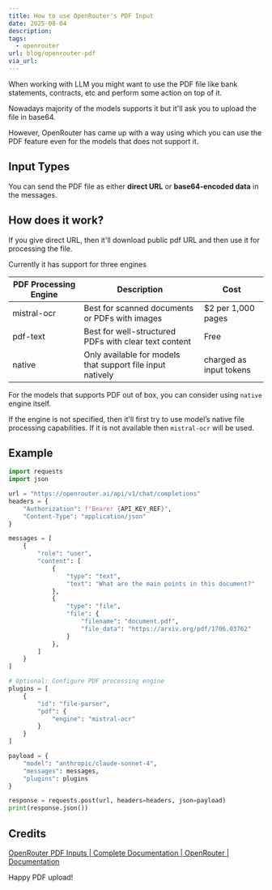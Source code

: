 ```yaml
---
title: How to use OpenRouter's PDF Input
date: 2025-08-04
description: 
tags:
  - openrouter
url: blog/openrouter-pdf
via_url:
---
```

When working with LLM you might want to use the PDF file like bank statements, contracts, etc and perform some action on top of it.

Nowadays majority of the models supports it but it'll ask you to upload the file in base64.

However, OpenRouter has came up with a way using which you can use the PDF feature even for the models that does not support it.

## Input Types
You can send the PDF file as either **direct URL** or **base64-encoded data** in the messages.

## How does it work?
If you give direct URL, then it'll download public pdf URL and then use it for processing the file.

Currently it has support for three engines

| PDF Processing Engine | Description                                                | Cost                    |
| --------------------- | ---------------------------------------------------------- | ----------------------- |
| mistral-ocr           | Best for scanned documents or PDFs with images             | $2 per 1,000 pages      |
| pdf-text              | Best for well-structured PDFs with clear text content      | Free                    |
| native                | Only available for models that support file input natively | charged as input tokens |

For the models that supports PDF out of box, you can consider using `native` engine itself.

If the engine is not specified, then  it'll first try to use model’s native file processing capabilities. If it is not available then `mistral-ocr` will be used.

## Example

```python
import requests
import json

url = "https://openrouter.ai/api/v1/chat/completions"
headers = {
    "Authorization": f"Bearer {API_KEY_REF}",
    "Content-Type": "application/json"
}

messages = [
    {
        "role": "user",
        "content": [
            {
                "type": "text",
                "text": "What are the main points in this document?"
            },
            {
                "type": "file",
                "file": {
                    "filename": "document.pdf",
                    "file_data": "https://arxiv.org/pdf/1706.03762"
                }
            },
        ]
    }
]

# Optional: Configure PDF processing engine
plugins = [
    {
        "id": "file-parser",
        "pdf": {
            "engine": "mistral-ocr"
        }
    }
]

payload = {
    "model": "anthropic/claude-sonnet-4",
    "messages": messages,
    "plugins": plugins
}

response = requests.post(url, headers=headers, json=payload)
print(response.json())

```

## Credits
[OpenRouter PDF Inputs | Complete Documentation | OpenRouter | Documentation](https://openrouter.ai/docs/features/multimodal/pdfs#using-pdf-urls)

Happy PDF upload!